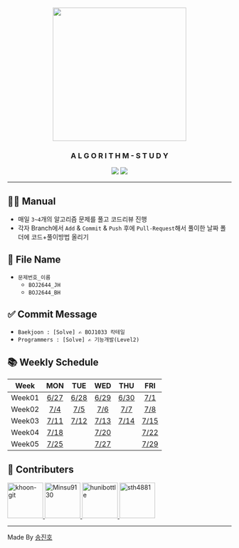 <div align="center">
  <h3><img src="https://images.velog.io/images/kyle/post/b43968c8-412e-4bad-9e02-805bd14d5445/what-is-an-algorithm.png" height="300"/></h3>
  <h3>A L G O R I T H M - S T U D Y</h3>
  <img src="https://img.shields.io/badge/java-%23ED8B00.svg?style=for-the-badge&logo=java&logoColor=white"/>
  <img src="https://img.shields.io/badge/python-3670A0?style=for-the-badge&logo=python&logoColor=ffdd54"/>
</div>

---

## 👨‍💻 Manual
- 매일 `3~4`개의 알고리즘 문제를 풀고 코드리뷰 진행
- 각자 Branch에서 `Add` & `Commit` & `Push` 후에 `Pull-Request`해서 풀이한 날짜 폴더에 코드+풀이방법 올리기

## 💾 File Name
- `문제번호_이름`
  - `BOJ2644_JH`
  - `BOJ2644_BH`

## ✅ Commit Message
- `Baekjoon : [Solve] ✍ BOJ1033 칵테일`
- `Programmers : [Solve] ✍ 기능개발(Level2)`

## 📚 Weekly Schedule
|Week| MON | TUE | WED | THU | FRI |
|:--:|:---:|:---:|:---:|:---:|:---:|
|Week01|[6/27](./Weeks/Week01/MON/README.md)|[6/28](./Weeks/Week01/TUE/README.md)|[6/29](./Weeks/Week01/WED/README.md)|[6/30](./Weeks/Week01/THU/README.md)|[7/1](./Weeks/Week01/FRI/README.md)|
|Week02|[7/4](./Weeks/Week02/MON/README.md)|[7/5](./Weeks/Week02/TUE/README.md)|[7/6](./Weeks/Week02/WED/README.md)|[7/7](./Weeks/Week02/THU/README.md)|[7/8](./Weeks/Week02/FRI/README.md)|
|Week03|[7/11](./Weeks/Week03/MON/README.md)|[7/12](./Weeks/Week03/TUE/README.md)|[7/13](./Weeks/Week03/WED/README.md)|[7/14](./Weeks/Week03/THU/README.md)|[7/15](./Weeks/Week03/FRI/README.md)|
|Week04|[7/18](./Weeks/Week04/MON/README.md)||[7/20](./Weeks/Week04/WED/README.md)||[7/22](./Weeks/Week04/FRI/README.md)|
|Week05|[7/25](./Weeks/Week05/MON/README.md)||[7/27](./Weeks/Week05/WED/README.md)||[7/29](./Weeks/Week05/FRI/README.md)|

## 🤝 Contributers
<a href = "https://github.com/khoon-git">
  <img src="https://avatars.githubusercontent.com/u/71899948?v=4" alt="khoon-git" width="80" style="max-width:100%" />
</a>
<a href = "https://github.com/Minsu9130">
  <img src="https://avatars.githubusercontent.com/u/85939586?v=4" alt="Minsu9130" width="80" style="max-width:100%" />
</a>
<a href = "https://github.com/hunibottle">
  <img src="https://avatars.githubusercontent.com/u/96459377?v=4" alt="hunibottle" width="80" style="max-width:100%" />
</a>
<a href = "https://github.com/sth4881">
  <img src="https://avatars.githubusercontent.com/u/46771903?v=4" alt="sth4881" width="80" style="max-width:100%" />
</a>

---

Made By <a href = "https://github.com/sth4881">송진호</a>
